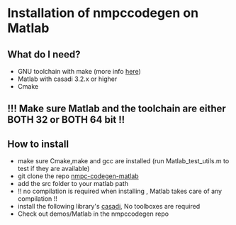 # Installation of nmpccodegen on Matlab

## What do I need?
- GNU toolchain with make (more info [here](Toolchain_install.md))
- Matlab with casadi 3.2.x or higher
- Cmake

## !!! Make sure Matlab and the toolchain are either BOTH 32 or BOTH 64 bit !!

## How to install
- make sure Cmake,make and gcc are installed (run Matlab_test_utils.m to test if they are available)
- git clone the repo [nmpc-codegen-matlab](https://github.com/kul-forbes/nmpc-codegen-matlab)
- add the src folder to your matlab path
- !! no compilation is required when installing , Matlab takes care of any compilation !!
- install the following library's [casadi](http://casadi.org), No toolboxes are required 
- Check out demos/Matlab in the nmpccodegen repo
